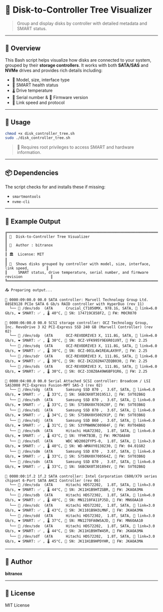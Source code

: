 # 🧹 Disk-to-Controller Tree Visualizer

> Group and display disks by controller with detailed metadata and SMART status.

---

## 📜 Overview

This Bash script helps visualize how disks are connected to your system, grouped by their **storage controllers**. It works with both **SATA/SAS** and **NVMe** drives and provides rich details including:

- 📂 Model, size, interface type
- 🧠 SMART health status
- 🌡️ Drive temperature
- 🔢 Serial number & 🔧 Firmware version
- 🧹 Link speed and protocol

---

## 🚀 Usage

```bash
chmod +x disk_controller_tree.sh
sudo ./disk_controller_tree.sh
```

> 🔐 Requires root privileges to access SMART and hardware information.

---

## 📦 Dependencies

The script checks for and installs these if missing:

- `smartmontools`
- `nvme-cli`

---

## 🧠 Example Output

```
╔═══════════════════════════════════════════════════════════════════════════════════════╗
║ 🧩  Disk-to-Controller Tree Visualizer                                                ║
║ 👤  Author : bitranox                                                                 ║
║ 🏛️  License: MIT                                                                      ║
║ 💾  Shows disks grouped by controller with model, size, interface, link speed,        ║
║     SMART status, drive temperature, serial number, and firmware revision             ║
╚═══════════════════════════════════════════════════════════════════════════════════════╝

📤 Preparing output...

🎯 0000:09:00.0 00.0 SATA controller: Marvell Technology Group Ltd. 88SE9128 PCIe SATA 6 Gb/s RAID controller with HyperDuo (rev 11)
  └── 💾 /dev/sdo  (ATA      Crucial_CT1050MX, 978.1G, SATA, 🧩 link=6.0 Gb/s, ❤️ SMART: ✅ , 🌡️ 40°C, 🔢 SN: 174719C858F2, 🔧 FW: M0CR070

🎯 0000:06:00.0 00.0 SCSI storage controller: OCZ Technology Group, Inc. RevoDrive 3 X2 PCI-Express SSD 240 GB (Marvell Controller) (rev 02)
  └── 💾 /dev/sdp  (ATA      OCZ-REVODRIVE3 X, 111.8G, SATA, 🧩 link=6.0 Gb/s, ❤️ SMART: ✅ , 🌡️ 30°C, 🔢 SN: OCZ-VFK995Y9E6R01U9T, 🔧 FW: 2.25
  └── 💾 /dev/sdq  (ATA      OCZ-REVODRIVE3 X, 111.8G, SATA, 🧩 link=6.0 Gb/s, ❤️ SMART: ✅ , 🌡️ 30°C, 🔢 SN: OCZ-001L4W1REALAX9YF, 🔧 FW: 2.25
  └── 💾 /dev/sdr  (ATA      OCZ-REVODRIVE3 X, 111.8G, SATA, 🧩 link=6.0 Gb/s, ❤️ SMART: ✅ , 🌡️ 30°C, 🔢 SN: OCZ-IK22O2N47ZEQB030, 🔧 FW: 2.25
  └── 💾 /dev/sds  (ATA      OCZ-REVODRIVE3 X, 111.8G, SATA, 🧩 link=6.0 Gb/s, ❤️ SMART: ✅ , 🌡️ 30°C, 🔢 SN: OCZ-338Z0A49W6BF91R6, 🔧 FW: 2.25

🎯 0000:04:00.0 00.0 Serial Attached SCSI controller: Broadcom / LSI SAS3008 PCI-Express Fusion-MPT SAS-3 (rev 02)
  └── 💾 /dev/sdg  (ATA      Samsung SSD 870 ,  3.6T, SATA, 🧩 link=6.0 Gb/s, ❤️ SMART: ✅ , 🌡️ 33°C, 🔢 SN: S6BCNX0T301951J, 🔧 FW: SVT02B6Q
  └── 💾 /dev/sdh  (ATA      Samsung SSD 870 ,  3.6T, SATA, 🧩 link=6.0 Gb/s, ❤️ SMART: ✅ , 🌡️ 33°C, 🔢 SN: S758NX0X703628F, 🔧 FW: SVT03B6Q
  └── 💾 /dev/sdi  (ATA      Samsung SSD 870 ,  3.6T, SATA, 🧩 link=6.0 Gb/s, ❤️ SMART: ✅ , 🌡️ 34°C, 🔢 SN: S758NX0X500291P, 🔧 FW: SVT03B6Q
  └── 💾 /dev/sdj  (ATA      Samsung SSD 860 ,  3.6T, SATA, 🧩 link=6.0 Gb/s, ❤️ SMART: ✅ , 🌡️ 31°C, 🔢 SN: S3YPNW0NC00984F, 🔧 FW: RVT04B6Q
  └── 💾 /dev/sdk  (ATA      Hitachi HUA72302,  1.8T, SATA, 🧩 link=6.0 Gb/s, ❤️ SMART: ✅ , 🌡️ 43°C, 🔢 SN: YFHKTB3B, 🔧 FW: MK7OA840
  └── 💾 /dev/sdl  (ATA      WDC WD2002FYPS-0,  1.8T, SATA, 🧩 link=3.0 Gb/s, ❤️ SMART: ✅ , 🌡️ 40°C, 🔢 SN: WD-WMAVY0138230, 🔧 FW: 04.01G02
  └── 💾 /dev/sdm  (ATA      Samsung SSD 870 ,  3.6T, SATA, 🧩 link=6.0 Gb/s, ❤️ SMART: ✅ , 🌡️ 33°C, 🔢 SN: S758NX0X700564Z, 🔧 FW: SVT03B6Q
  └── 💾 /dev/sdn  (ATA      Samsung SSD 870 ,  3.6T, SATA, 🧩 link=6.0 Gb/s, ❤️ SMART: ✅ , 🌡️ 33°C, 🔢 SN: S6BCNX0T301894V, 🔧 FW: SVT02B6Q

🎯 0000:00:1f.2 1f.2 SATA controller: Intel Corporation C600/X79 series chipset 6-Port SATA AHCI Controller (rev 06)
  └── 💾 /dev/sda  (ATA      Hitachi HDS72202,  1.8T, SATA, 🧩 link=3.0 Gb/s, ❤️ SMART: ✅ , 🌡️ 44°C, 🔢 SN: JK11H1B9HTZGBR, 🔧 FW: JKAOA3MA
  └── 💾 /dev/sdb  (ATA      Hitachi HDS72302,  1.8T, SATA, 🧩 link=6.0 Gb/s, ❤️ SMART: ✅ , 🌡️ 40°C, 🔢 SN: MN1210FA11PJ5D, 🔧 FW: MN6OAA10
  └── 💾 /dev/sdc  (ATA      Hitachi HDS72202,  1.8T, SATA, 🧩 link=3.0 Gb/s, ❤️ SMART: ✅ , 🌡️ 43°C, 🔢 SN: JK1101B9H3LMNF, 🔧 FW: JKAOA3MA
  └── 💾 /dev/sdd  (ATA      Hitachi HDS72302,  1.8T, SATA, 🧩 link=3.0 Gb/s, ❤️ SMART: ✅ , 🌡️ 37°C, 🔢 SN: MN1270FA0WSAJD, 🔧 FW: MN6OAA10
  └── 💾 /dev/sde  (ATA      Hitachi HDS72202,  1.8T, SATA, 🧩 link=3.0 Gb/s, ❤️ SMART: ✅ , 🌡️ 44°C, 🔢 SN: JK11H1B9HTW45R, 🔧 FW: JKAOA3MA
  └── 💾 /dev/sdf  (ATA      Hitachi HDS72202,  1.8T, SATA, 🧩 link=3.0 Gb/s, ❤️ SMART: ✅ , 🌡️ 45°C, 🔢 SN: JK11H1B9HPDYHR, 🔧 FW: JKAOA3MA
```

---

## 👤 Author

**bitranox**

---

## 🏩 License

MIT License

